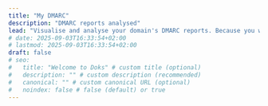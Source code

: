 ```yaml
---
title: "My DMARC"
description: "DMARC reports analysed"
lead: "Visualise and analyse your domain's DMARC reports. Because you want to understand what's going on with your email domain in your name. Because you don't want your email domain to be considered a source of spam by recipients."
# date: 2025-09-03T16:33:54+02:00
# lastmod: 2025-09-03T16:33:54+02:00
draft: false
# seo:
#   title: "Welcome to Doks" # custom title (optional)
#   description: "" # custom description (recommended)
#   canonical: "" # custom canonical URL (optional)
#   noindex: false # false (default) or true
---
```

